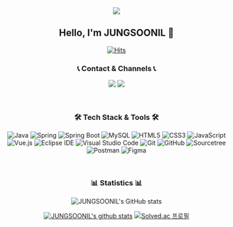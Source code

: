 <div align="center">
<img src="https://capsule-render.vercel.app/api?type=slice&color=#238F72DB&height=300&section=header&text=Hello%20I'm%20JUNGSOONIL&fontSize=60" />
<h2> Hello, I'm JUNGSOONIL 👋 </h2>

  
[![Hits](https://hits.seeyoufarm.com/api/count/incr/badge.svg?url=https%3A%2F%2Fgithub.com%2FJUNGSOONIL&count_bg=%238F72DB&title_bg=%23555555&icon=&icon_color=%23E7E7E7&title=hits&edge_flat=false)](https://hits.seeyoufarm.com)


### 📞 Contact & Channels 📞
<a href="https://soonil.tistory.com/" target="_blank"><img src="https://img.shields.io/badge/Tistory%20Blog-FF8800?style=flat-square&logo=[4. 로고명(아이콘명)]&logoColor=white"/></a>
<a href="https://www.instagram.com/jung_soon_il/" target="_blank"><img src="https://img.shields.io/badge/Instagram-E4405F?style=flat-square&logo=Instagram&logoColor=white"/></a>

<br>
  
### 🛠️ Tech Stack & Tools 🛠️
![Java](https://img.shields.io/badge/Java-007396.svg?&style=for-the-badge&logo=Java&logoColor=white)
![Spring](https://img.shields.io/badge/Spring-6DB33F.svg?&style=for-the-badge&logo=Spring&logoColor=white)
![Spring Boot](https://img.shields.io/badge/Spring%20Boot-6DB33F.svg?&style=for-the-badge&logo=Spring%20Boot&logoColor=white)
![MySQL](https://img.shields.io/badge/MySQL-4479A1.svg?&style=for-the-badge&logo=MySQL&logoColor=white)
![HTML5](https://img.shields.io/badge/HTML5-E34F26.svg?&style=for-the-badge&logo=HTML5&logoColor=white)
![CSS3](https://img.shields.io/badge/CSS3-1572B6.svg?&style=for-the-badge&logo=CSS3&logoColor=white)
![JavaScript](https://img.shields.io/badge/JavaScript-F7DF1E.svg?&style=for-the-badge&logo=JavaScript&logoColor=white)
![Vue.js](https://img.shields.io/badge/Vue.js-4FC08D.svg?&style=for-the-badge&logo=Vue.js&logoColor=white)
![Eclipse IDE](https://img.shields.io/badge/Eclipse%20IDE-2C2255.svg?&style=for-the-badge&logo=Eclipse%20IDE&logoColor=white)
![Visual Studio Code](https://img.shields.io/badge/Visual%20Studio%20Code-007ACC.svg?&style=for-the-badge&logo=Visual%20Studio%20Code&logoColor=white)
![Git](https://img.shields.io/badge/Git-F05032.svg?&style=for-the-badge&logo=Git&logoColor=white)
![GitHub](https://img.shields.io/badge/GitHub-181717.svg?&style=for-the-badge&logo=GitHub&logoColor=white)
![Sourcetree](https://img.shields.io/badge/Sourcetree-0052CC.svg?&style=for-the-badge&logo=Sourcetree&logoColor=white)
![Postman](https://img.shields.io/badge/Postman-FF6C37.svg?&style=for-the-badge&logo=Postman&logoColor=white)
![Figma](https://img.shields.io/badge/Figma-F24E1E.svg?&style=for-the-badge&logo=Figma&logoColor=white)

<br>
  
### 📊 Statistics 📊
![JUNGSOONIL's GitHub stats](https://github-readme-stats.vercel.app/api?username=JUNGSOONIL&show_icons=true&theme=buefy)
  
[![JUNGSOONIL's github stats](https://github-readme-stats.vercel.app/api/top-langs/?username=JUNGSOONIL&show_icons=true&hide_border=true&title_color=004386&icon_color=004386&layout=compact)](https://github.com/JUNGSOONIL)
[![Solved.ac
프로필](http://mazassumnida.wtf/api/generate_badge?boj=soonil0119)](https://solved.ac/soonil0119)
</div>

